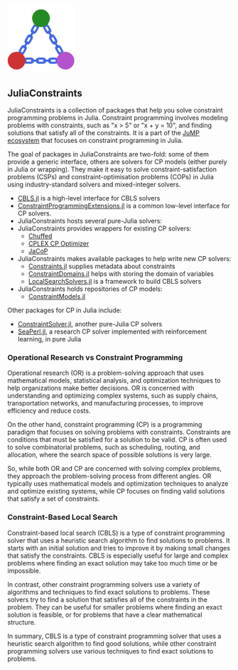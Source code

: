 ---
---

<div class="home-page-logo">
    <img width="30%" src="/assets/jc-logo_1024x1024.png">
</div>

## JuliaConstraints

JuliaConstraints is a collection of packages that help you solve constraint programming problems in Julia. Constraint programming involves modeling problems with constraints, such as "x > 5" or "x + y = 10", and finding solutions that satisfy all of the constraints. It is a part of the [JuMP ecosystem](https://jump.dev/) that focuses on constraint programming in Julia.

The goal of packages in JuliaConstraints are two-fold: some of them provide a
generic interface, others are solvers for CP models (either purely in Julia
or wrapping). They make it easy to solve constraint-satisfaction problems 
(CSPs) and constraint-optimisation problems (COPs) in Julia using 
industry-standard solvers and mixed-integer solvers.

* [CBLS.jl](https://github.com/JuliaConstraints/CBLS.jl) is a high-level
  interface for CBLS solvers
* [ConstraintProgrammingExtensions.jl](https://github.com/JuliaConstraints/ConstraintProgrammingExtensions.jl/)
  is a common low-level interface for CP solvers.
* JuliaConstraints hosts several pure-Julia solvers: 
* JuliaConstraints provides wrappers for existing CP solvers:
  * [Chuffed](https://github.com/JuliaConstraints/Chuffed.jl)
  * [CPLEX CP Optimizer](https://github.com/JuliaConstraints/CPLEXCP.jl)
  * [JaCoP](https://github.com/JuliaConstraints/JaCoP.jl)
* JuliaConstraints makes available packages to help write new CP solvers: 
  * [Constraints.jl](https://github.com/JuliaConstraints/Constraints.jl)
    supplies metadata about constraints
  * [ConstraintDomains.jl](https://github.com/JuliaConstraints/ConstraintDomains.jl)
    helps with storing the domain of variables
  * [LocalSearchSolvers.jl](https://github.com/JuliaConstraints/LocalSearchSolvers.jl)
    is a framework to build CBLS solvers
* JuliaConstraints holds repositories of CP models:
  * [ConstraintModels.jl](https://github.com/JuliaConstraints/ConstraintModels.jl)

Other packages for CP in Julia include: 

* [ConstraintSolver.jl](https://github.com/Wikunia/ConstraintSolver.jl/), 
  another pure-Julia CP solvers
* [SeaPerl.jl](https://github.com/corail-research/SeaPearl.jl), a research CP
  solver implemented with reinforcement learning, in pure Julia

### Operational Research vs Constraint Programming

Operational research (OR) is a problem-solving approach that uses mathematical models, statistical analysis, and optimization techniques to help organizations make better decisions. OR is concerned with understanding and optimizing complex systems, such as supply chains, transportation networks, and manufacturing processes, to improve efficiency and reduce costs.

On the other hand, constraint programming (CP) is a programming paradigm that focuses on solving problems with constraints. Constraints are conditions that must be satisfied for a solution to be valid. CP is often used to solve combinatorial problems, such as scheduling, routing, and allocation, where the search space of possible solutions is very large.

So, while both OR and CP are concerned with solving complex problems, they approach the problem-solving process from different angles. OR typically uses mathematical models and optimization techniques to analyze and optimize existing systems, while CP focuses on finding valid solutions that satisfy a set of constraints.

### Constraint-Based Local Search

Constraint-based local search (CBLS) is a type of constraint programming solver that uses a heuristic search algorithm to find solutions to problems. It starts with an initial solution and tries to improve it by making small changes that satisfy the constraints. CBLS is especially useful for large and complex problems where finding an exact solution may take too much time or be impossible.

In contrast, other constraint programming solvers use a variety of algorithms and techniques to find exact solutions to problems. These solvers try to find a solution that satisfies all of the constraints in the problem. They can be useful for smaller problems where finding an exact solution is feasible, or for problems that have a clear mathematical structure.

In summary, CBLS is a type of constraint programming solver that uses a heuristic search algorithm to find good solutions, while other constraint programming solvers use various techniques to find exact solutions to problems.
